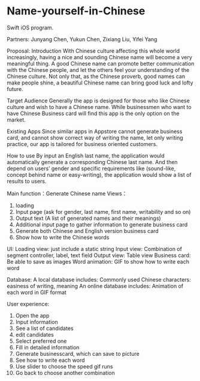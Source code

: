# Name-yourself-in-Chinese
Swift iOS program.

Partners: Junyang Chen, Yukun Chen, Zixiang Liu, Yifei Yang

Proposal:
Introduction
With Chinese culture affecting this whole world increasingly, having a nice and sounding Chinese name will become a very meaningful thing. A good Chinese name can promote better communication with the Chinese people, and let the others feel your understanding of the Chinese culture. Not only that, as the Chinese proverb, good names can make people shine, a beautiful Chinese name can bring good luck and lofty future.

Target Audience
Generally the app is designed for those who like Chinese culture and wish to have a Chinese name. While businessmen who want to have Chinese Business card will find this app is the only option on the market.

Existing Apps
Since similar apps in Appstore cannot generate business card, and cannot show correct way of writing the name, let only writing practice, our app is tailored for business oriented customers.

How to use
By input an English last name, the application would automatically generate a corresponding Chinese last name. And then depend on users’ gender and specific requirements like (sound-like, concept behind name or easy-writing), the application would show a list of results to users.

Main function：Generate Chinese name
Views：
1. loading
2. Input page (ask for gender, last name, first name, writability and so on)
3. Output text (A list of generated names and their meanings)
4. Additional input page to gather information to generate business card
5. Generate both Chinese and English version business card
6. Show how to write the Chinese words

UI:
Loading view: just include a static string
Input view: Combination of segment controller, label, text field
Output view: Table view
Business card: Be able to save as images
Word animation: GIF to show how to write each word

Database:
A local database includes:
Commonly used Chinese characters:
easiness of writing, meaning
An online database includes:
Animation of each word in GIF format

User experience:
1. Open the app
2. Input information
3. See a list of candidates
4. edit candidates
5. Select preferred one
6. Fill in detailed information
7. Generate businesscard, which can save to picture
8. See how to write each word
9. Use slider to choose the speed gif runs
10. Go back to choose another combination
